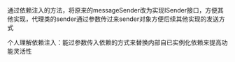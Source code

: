 通过依赖注入的方法，将原来的messageSender改为实现ISender接口，方便其他实现，代理类的sender通过参数传过来sender对象方便后续其他实现的发送方式

个人理解依赖注入：能过参数传入依赖的方式来替换内部自已实例化依赖来提高功能灵活性
